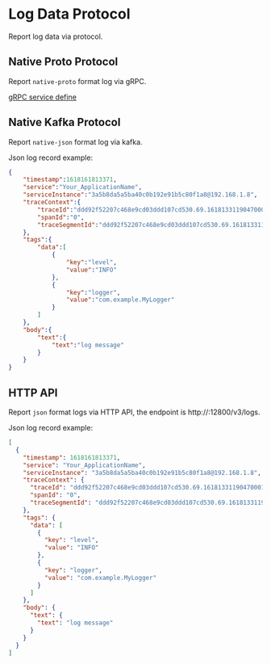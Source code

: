 # Log Data Protocol

Report log data via protocol.

## Native Proto Protocol

Report `native-proto` format log via gRPC.

[gRPC service define](https://github.com/apache/skywalking-data-collect-protocol/blob/master/logging/Logging.proto)

## Native Kafka Protocol

Report `native-json` format log via kafka.

Json log record example:
```json
{
    "timestamp":1618161813371,
    "service":"Your_ApplicationName",
    "serviceInstance":"3a5b8da5a5ba40c0b192e91b5c80f1a8@192.168.1.8",
    "traceContext":{
        "traceId":"ddd92f52207c468e9cd03ddd107cd530.69.16181331190470001",
        "spanId":"0",
        "traceSegmentId":"ddd92f52207c468e9cd03ddd107cd530.69.16181331190470000"
    },
    "tags":{
        "data":[
            {
                "key":"level",
                "value":"INFO"
            },
            {
                "key":"logger",
                "value":"com.example.MyLogger"
            }
        ]
    },
    "body":{
        "text":{
            "text":"log message"
        }
    }
}
```

## HTTP API

Report `json` format logs via HTTP API, the endpoint is http://<oap-address>:12800/v3/logs.

Json log record example:

```json
[
  {
    "timestamp": 1618161813371,
    "service": "Your_ApplicationName",
    "serviceInstance": "3a5b8da5a5ba40c0b192e91b5c80f1a8@192.168.1.8",
    "traceContext": {
      "traceId": "ddd92f52207c468e9cd03ddd107cd530.69.16181331190470001",
      "spanId": "0",
      "traceSegmentId": "ddd92f52207c468e9cd03ddd107cd530.69.16181331190470000"
    },
    "tags": {
      "data": [
        {
          "key": "level",
          "value": "INFO"
        },
        {
          "key": "logger",
          "value": "com.example.MyLogger"
        }
      ]
    },
    "body": {
      "text": {
        "text": "log message"
      }
    }
  }
]
```

